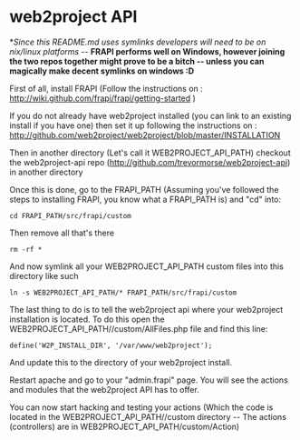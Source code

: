 web2project API
=======

**Since this README.md uses symlinks developers will need to be on *nix/linux platforms** -- **FRAPI performs well on Windows, however joining the two repos together might prove to be a bitch -- unless you can magically make decent symlinks on windows :D**

First of all, install FRAPI (Follow the instructions on : http://wiki.github.com/frapi/frapi/getting-started )

If you do not already have web2project installed (you can link to an existing install if you have one) then set it up following the instructions on : http://github.com/web2project/web2project/blob/master/INSTALLATION

Then in another directory (Let's call it WEB2PROJECT\_API\_PATH)  checkout the web2project-api repo (http://github.com/trevormorse/web2project-api) in another directory

Once this is done, go to the FRAPI\_PATH (Assuming you've followed the steps to installing FRAPI, you know what a FRAPI\_PATH is) and "cd" into:

	cd FRAPI_PATH/src/frapi/custom

Then remove all that's there

	rm -rf *

And now symlink all your WEB2PROJECT\_API\_PATH custom files into this directory like such

	ln -s WEB2PROJECT_API_PATH/* FRAPI_PATH/src/frapi/custom

The last thing to do is to tell the web2project api where your web2project installation is located. To do this open the WEB2PROJECT\_API\_PATH//custom/AllFiles.php file and find this line:

    define('W2P_INSTALL_DIR', '/var/www/web2project');

And update this to the directory of your web2project install.

Restart apache and go to your "admin.frapi" page. You will see the actions and modules that the web2project API has to offer. 

You can now start hacking and testing your actions (Which the code is located in the WEB2PROJECT\_API\_PATH//custom directory -- The actions (controllers) are in WEB2PROJECT\_API\_PATH/custom/Action)
